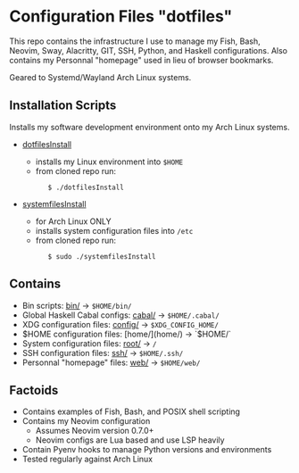 # Configuration Files "dotfiles"

This repo contains the infrastructure I use to manage my
Fish, Bash, Neovim, Sway, Alacritty, GIT, SSH, Python, 
and Haskell configurations.  Also contains my Personnal
"homepage" used in lieu of browser bookmarks.

Geared to Systemd/Wayland Arch Linux systems.

## Installation Scripts

Installs my software development environment onto my Arch Linux systems.

* [dotfilesInstall](dotfilesInstall)
  * installs my Linux environment into `$HOME`
  * from cloned repo run:
    ```
       $ ./dotfilesInstall
    ```

* [systemfilesInstall](systemfilesInstall)
  * for Arch Linux ONLY
  * installs system configuration files into `/etc`
  * from cloned repo run:
    ```
       $ sudo ./systemfilesInstall
    ```

## Contains

* Bin scripts: [bin/](bin/) -> `$HOME/bin/`
* Global Haskell Cabal configs: [cabal/](cabal/) -> `$HOME/.cabal/`
* XDG configuration files: [config/](config/) -> `$XDG_CONFIG_HOME/`
* $HOME configuration files: [home/](home/) -> `$HOME/`
* System configuration files: [root/](root/) -> `/`
* SSH configuration files: [ssh/](ssh/) -> `$HOME/.ssh/`
* Personnal "homepage" files: [web/](web/) -> `$HOME/web/`

## Factoids

* Contains examples of Fish, Bash, and POSIX shell scripting
* Contains my Neovim configuration
  * Assumes Neovim version 0.7.0+
  * Neovim configs are Lua based and use LSP heavily
* Contain Pyenv hooks to manage Python versions and environments
* Tested regularly against Arch Linux
